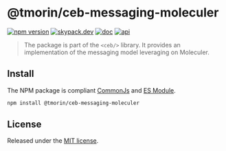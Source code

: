 # @tmorin/ceb-messaging-moleculer

[![npm version](https://badge.fury.io/js/%40tmorin%2Fceb-messaging-moleculer.svg)](https://badge.fury.io/js/%40tmorin%2Fceb-messaging-moleculer)
[![skypack.dev](https://img.shields.io/badge/-skypack.dev-blueviolet.svg)](https://www.skypack.dev/view/@tmorin/ceb-messaging-moleculer)
[![doc](https://img.shields.io/badge/-doc-informational.svg)](https://tmorin.github.io/ceb)
[![api](https://img.shields.io/badge/-api-informational.svg)](https://tmorin.github.io/ceb/api/modules/_tmorin_ceb_messaging_moleculer.html)

> The package is part of the `<ceb/>` library.
> It provides an implementation of the messaging model leveraging on Moleculer.

## Install

The NPM package is compliant [CommonJs](https://flaviocopes.com/commonjs) and [ES Module](https://flaviocopes.com/es-modules).

```bash
npm install @tmorin/ceb-messaging-moleculer
```

## License

Released under the [MIT license].

[Custom Elements (v1)]: https://html.spec.whatwg.org/multipage/custom-elements.html
[MIT license]: http://opensource.org/licenses/MIT
